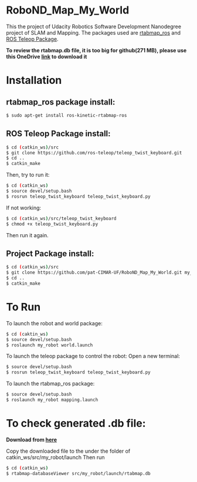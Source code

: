 # RoboND_Map_My_World
 
This the project of Udacity Robotics Software Development Nanodegree project of SLAM and Mapping. The packages used are [rtabmap_ros](http://wiki.ros.org/rtabmap_ros) and [ROS Teleop Package](https://github.com/ros-teleop/teleop_twist_keyboard).

**To review the rtabmap.db file, it is too big for github(271 MB), please use this OneDrive [link](https://uflorida-my.sharepoint.com/:u:/g/personal/wangyiqun_ufl_edu/EUbxcCs4OJBOrA978pFLavYBK5Rc41N_vap1-2NlUlknXw?e=80PlKr) to download it**

# Installation

## rtabmap_ros package install:
```bash
$ sudo apt-get install ros-kinetic-rtabmap-ros
```

## ROS Teleop Package install:
```bash
$ cd (catkin_ws)/src
$ git clone https://github.com/ros-teleop/teleop_twist_keyboard.git
$ cd ..
$ catkin_make
```
Then, try to run it:
```bash
$ cd (catkin_ws)
$ source devel/setup.bash
$ rosrun teleop_twist_keyboard teleop_twist_keyboard.py
```
If not working:
```bash
$ cd (catkin_ws)/src/teleop_twist_keyboard
$ chmod +x teleop_twist_keyboard.py
```
Then run it again.

## Project Package install:
```bash
$ cd (catkin_ws)/src
$ git clone https://github.com/pat-CIMAR-UF/RoboND_Map_My_World.git my_robot
$ cd ..
$ catkin_make
```

# To Run
To launch the robot and world package:
```bash
$ cd (caktin_ws)
$ source devel/setup.bash
$ roslaunch my_robot world.launch
```
To launch the teleop package to control the robot: Open a new terminal:
```bash
$ source devel/setup.bash
$ rosrun teleop_twist_keyboard teleop_twist_keyboard.py
```
To launch the rtabmap_ros package:
```bash
$ source devel/setup.bash
$ roslaunch my_robot mapping.launch
```

# To check generated .db file:
**Download from [here](https://uflorida-my.sharepoint.com/:u:/g/personal/wangyiqun_ufl_edu/EUbxcCs4OJBOrA978pFLavYBK5Rc41N_vap1-2NlUlknXw?e=80PlKr)**

Copy the downloaded file to the under the folder of catkin_ws/src/my_robot/launch
Then run
```bash
$ cd (catkin_ws)
$ rtabmap-databaseViewer src/my_robot/launch/rtabmap.db
```
